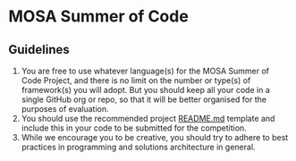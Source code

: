# MOSA Summer of Code

## Guidelines
1. You are free to use whatever language(s) for the MOSA Summer of Code Project, and there is no limit on the number or type(s) of framework(s) you will adopt. But you should keep all your code in a single GitHub org or repo, so that it will be better organised for the purposes of evaluation.
2. You should use the recommended project [README.md](./template_project_README.md) template and include this in your code to be submitted for the competition. 
3. While we encourage you to be creative, you should try to adhere to best practices in programming and solutions architecture in general. 
